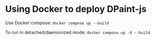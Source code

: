 # Using Docker to deploy DPaint-js
Use Docker compose:
```docker compose up --build```

To run in detached/daemonized mode:
```docker compose up -d --build```
